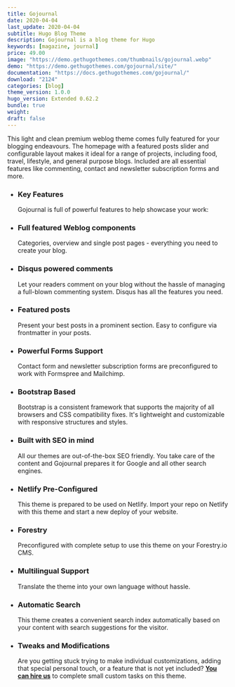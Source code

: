 ```yaml
---
title: Gojournal
date: 2020-04-04
last_update: 2020-04-04
subtitle: Hugo Blog Theme
description: Gojournal is a blog theme for Hugo
keywords: [magazine, journal]
price: 49.00
image: "https://demo.gethugothemes.com/thumbnails/gojournal.webp"
demo: "https://demo.gethugothemes.com/gojournal/site/"
documentation: "https://docs.gethugothemes.com/gojournal/"
download: "2124"
categories: [blog]
theme_version: 1.0.0
hugo_version: Extended 0.62.2
bundle: true
weight:
draft: false
---
```


This light and clean premium weblog theme comes fully featured for your blogging endeavours. The homepage with a featured posts slider and configurable layout makes it ideal for a range of projects, including food, travel, lifestyle, and general purpose blogs. Included are all essential features like commenting, contact and newsletter subscription forms and more.

- ### Key Features

  Gojournal is full of powerful features to help showcase your work:

- ### Full featured Weblog components

  Categories, overview and single post pages - everything you need to create your blog.

- ### Disqus powered comments

  Let your readers comment on your blog without the hassle of managing a full-blown commenting system. Disqus has all the features you need.

- ### Featured posts

  Present your best posts in a prominent section. Easy to configure via frontmatter in your posts.

- ### Powerful Forms Support

  Contact form and newsletter subscription forms are preconfigured to work with Formspree and Mailchimp.

- ### Bootstrap Based

  Bootstrap is a consistent framework that supports the majority of all browsers and CSS compatibility fixes. It's lightweight and customizable with responsive structures and styles.

- ### Built with SEO in mind

  All our themes are out-of-the-box SEO friendly. You take care of the content and Gojournal prepares it for Google and all other search engines.

- ### Netlify Pre-Configured

  This theme is prepared to be used on Netlify. Import your repo on Netlify with this theme and start a new deploy of your website.

- ### Forestry

  Preconfigured with complete setup to use this theme on your Forestry.io CMS.

- ### Multilingual Support

  Translate the theme into your own language without hassle.

- ### Automatic Search

  This theme creates a convenient search index automatically based on your content with search suggestions for the visitor.

- ### Tweaks and Modifications

  Are you getting stuck trying to make individual customizations, adding that special personal touch, or a feature that is not yet included? **[You can hire us](/contact)** to complete small custom tasks on this theme.
